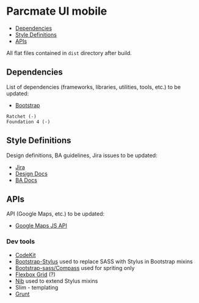 # Parcmate UI mobile

- [Dependencies](#dependencies)
- [Style Definitions](#style-definitions)
- [APIs](#apis)

All flat files contained in ``dist`` directory after build.

## Dependencies

List of dependencies (frameworks, libraries, utilities, tools, etc.) to
be updated:

- [Bootstrap](http://getbootstrap.com/)

```
Ratchet (-)
Foundation 4 (-)
```

## Style Definitions

Design definitions, BA guidelines, Jira issues to be updated:

- [Jira](https://parcmate.atlassian.net/)
- [Design
  Docs](https://drive.google.com/folderview?id=0BxWzKe8reunNNS1tc2FBWkg3ckU&usp=drive_web&ddrp=1#)
- [BA
  Docs](https://drive.google.com/folderview?id=0Byz8qH47fbeFflFfemlqY1VsaUhsWnR5MldfT2hGeU9FMkRCWjJwQ2lyejcwLWo4cWZrdTA&usp=drive_web&ddrp=1)

## APIs

API (Google Maps, etc.) to be updated:

- [Google Maps JS
API](https://developers.google.com/maps/documentation/javascript/)

### Dev tools

- [CodeKit](http://incident57.com/codekit/)
- [Bootstrap-Stylus](https://github.com/maxmx/bootstrap-stylus/) used to
  replace SASS with Stylus in Bootstrap mixins
- [Bootstrap-sass/Compass](https://github.com/twbs/bootstrap-sass/) used
  for spriting only
- [Flexbox Grid](http://flexboxgrid.com/) (?)
- [Nib](http://tj.github.io/nib/) used to extend Stylus mixins
- Slim - templating
- [Grunt](http://gruntjs.com/)
